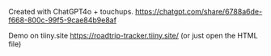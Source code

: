 Created with ChatGPT4o + touchups. 
https://chatgpt.com/share/6788a6de-f668-800c-99f5-9cae84b9e8af  
  
Demo on tiiny.site https://roadtrip-tracker.tiiny.site/ (or just open the HTML file)